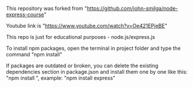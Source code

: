 This repository was forked from "https://github.com/john-smilga/node-express-course"

Youtube link is "https://www.youtube.com/watch?v=Oe421EPjeBE"

This repo is just for educational purposes - node.js/express.js

To install npm packages, open the terminal in project folder and type the command "npm install"

If packages are outdated or broken, you can delete the existing dependencies section in package.json and install them one by one like this:
"npm install <package-name>", example: "npm install express" 
